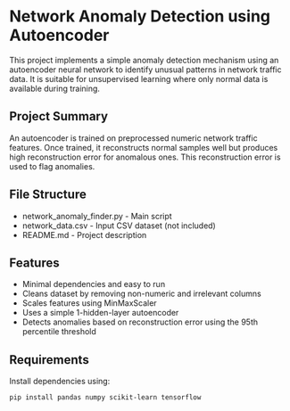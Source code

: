 # Network Anomaly Detection using Autoencoder

This project implements a simple anomaly detection mechanism using an autoencoder neural network to identify unusual patterns in network traffic data. It is suitable for unsupervised learning where only normal data is available during training.

## Project Summary

An autoencoder is trained on preprocessed numeric network traffic features. Once trained, it reconstructs normal samples well but produces high reconstruction error for anomalous ones. This reconstruction error is used to flag anomalies.

## File Structure

- network_anomaly_finder.py   - Main script
- network_data.csv            - Input CSV dataset (not included)
- README.md                   - Project description

## Features

- Minimal dependencies and easy to run  
- Cleans dataset by removing non-numeric and irrelevant columns  
- Scales features using MinMaxScaler  
- Uses a simple 1-hidden-layer autoencoder  
- Detects anomalies based on reconstruction error using the 95th percentile threshold  

## Requirements

Install dependencies using:

```bash
pip install pandas numpy scikit-learn tensorflow
